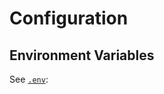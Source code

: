 # Configuration

## Environment Variables

See [`.env`](https://github.com/SEGuRo-Projekt/Platform/blob/main/.env):

```{literalinclude} ./_static/example_env.conf
```
